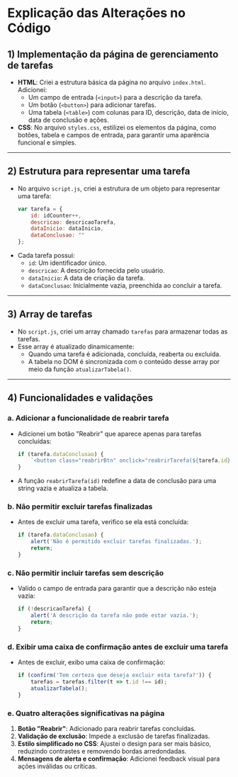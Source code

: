 # Explicação das Alterações no Código

## **1) Implementação da página de gerenciamento de tarefas**
- **HTML**: Criei a estrutura básica da página no arquivo `index.html`. Adicionei:
  - Um campo de entrada (`<input>`) para a descrição da tarefa.
  - Um botão (`<button>`) para adicionar tarefas.
  - Uma tabela (`<table>`) com colunas para ID, descrição, data de início, data de conclusão e ações.
- **CSS**: No arquivo `styles.css`, estilizei os elementos da página, como botões, tabela e campos de entrada, para garantir uma aparência funcional e simples.

---

## **2) Estrutura para representar uma tarefa**
- No arquivo `script.js`, criei a estrutura de um objeto para representar uma tarefa:
  ```javascript
  var tarefa = {
      id: idCounter++,
      descricao: descricaoTarefa,
      dataInicio: dataInicio,
      dataConclusao: ""
  };
  ```
- Cada tarefa possui:
  - `id`: Um identificador único.
  - `descricao`: A descrição fornecida pelo usuário.
  - `dataInicio`: A data de criação da tarefa.
  - `dataConclusao`: Inicialmente vazia, preenchida ao concluir a tarefa.

---

## **3) Array de tarefas**
- No `script.js`, criei um array chamado `tarefas` para armazenar todas as tarefas.
- Esse array é atualizado dinamicamente:
  - Quando uma tarefa é adicionada, concluída, reaberta ou excluída.
  - A tabela no DOM é sincronizada com o conteúdo desse array por meio da função `atualizarTabela()`.

---

## **4) Funcionalidades e validações**
### a. **Adicionar a funcionalidade de reabrir tarefa**
- Adicionei um botão "Reabrir" que aparece apenas para tarefas concluídas:
  ```javascript
  if (tarefa.dataConclusao) {
      `<button class="reabrirBtn" onclick="reabrirTarefa(${tarefa.id})">Reabrir</button>`;
  }
  ```
- A função `reabrirTarefa(id)` redefine a data de conclusão para uma string vazia e atualiza a tabela.

### b. **Não permitir excluir tarefas finalizadas**
- Antes de excluir uma tarefa, verifico se ela está concluída:
  ```javascript
  if (tarefa.dataConclusao) {
      alert('Não é permitido excluir tarefas finalizadas.');
      return;
  }
  ```

### c. **Não permitir incluir tarefas sem descrição**
- Valido o campo de entrada para garantir que a descrição não esteja vazia:
  ```javascript
  if (!descricaoTarefa) {
      alert('A descrição da tarefa não pode estar vazia.');
      return;
  }
  ```

### d. **Exibir uma caixa de confirmação antes de excluir uma tarefa**
- Antes de excluir, exibo uma caixa de confirmação:
  ```javascript
  if (confirm('Tem certeza que deseja excluir esta tarefa?')) {
      tarefas = tarefas.filter(t => t.id !== id);
      atualizarTabela();
  }
  ```

### e. **Quatro alterações significativas na página**
1. **Botão "Reabrir"**: Adicionado para reabrir tarefas concluídas.
2. **Validação de exclusão**: Impede a exclusão de tarefas finalizadas.
3. **Estilo simplificado no CSS**: Ajustei o design para ser mais básico, reduzindo contrastes e removendo bordas arredondadas.
4. **Mensagens de alerta e confirmação**: Adicionei feedback visual para ações inválidas ou críticas.
